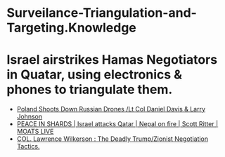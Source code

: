 # Surveilance-Triangulation-and-Targeting.Knowledge
# Israel airstrikes Hamas Negotiators in Quatar, using electronics & phones to triangulate them.
- [Poland Shoots Down Russian Drones /Lt Col Daniel Davis &amp; Larry Johnson](https://youtu.be/bh9PyZSuUNw?t=1067)
- [PEACE IN SHARDS | Israel attacks Qatar | Nepal on fire | Scott Ritter | MOATS LIVE](https://youtu.be/hWcmKdHrLe4)
- [COL. Lawrence Wilkerson : The Deadly Trump/Zionist Negotiation Tactics.](https://youtu.be/vRT6GJF86Q4)
